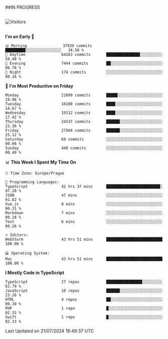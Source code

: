 ##IN PROGRESS
##
![Visitors](https://komarev.com/ghpvc/?username=petrbui&style=for-the-badge&label=Visitors+👀)



##
<!--
[![My GitHub stats](https://github-readme-stats.vercel.app/api?username=petrbui&theme=github_dark)](https://github.com/anuraghazra/github-readme-stats)

[![My wakatime stats](https://github-readme-stats.vercel.app/api/wakatime?username=petrbui&theme=github_dark)](https://github.com/anuraghazra/github-readme-stats)
-->
<!--START_SECTION:waka-->
**I'm an Early 🐤** 

```text
🌞 Morning                37939 commits       █████████░░░░░░░░░░░░░░░░   34.58 % 
🌆 Daytime                64163 commits       ███████████████░░░░░░░░░░   58.48 % 
🌃 Evening                7444 commits        ██░░░░░░░░░░░░░░░░░░░░░░░   06.78 % 
🌙 Night                  174 commits         ░░░░░░░░░░░░░░░░░░░░░░░░░   00.16 % 
```
📅 **I'm Most Productive on Friday** 

```text
Monday                   21899 commits       █████░░░░░░░░░░░░░░░░░░░░   19.96 % 
Tuesday                  16100 commits       ████░░░░░░░░░░░░░░░░░░░░░   14.67 % 
Wednesday                19112 commits       ████░░░░░░░░░░░░░░░░░░░░░   17.42 % 
Thursday                 24537 commits       ██████░░░░░░░░░░░░░░░░░░░   22.36 % 
Friday                   27564 commits       ██████░░░░░░░░░░░░░░░░░░░   25.12 % 
Saturday                 68 commits          ░░░░░░░░░░░░░░░░░░░░░░░░░   00.06 % 
Sunday                   440 commits         ░░░░░░░░░░░░░░░░░░░░░░░░░   00.40 % 
```


📊 **This Week I Spent My Time On** 

```text
🕑︎ Time Zone: Europe/Prague

💬 Programming Languages: 
TypeScript               42 hrs 37 mins      ████████████████████████░   97.20 % 
JSON                     47 mins             ░░░░░░░░░░░░░░░░░░░░░░░░░   01.82 % 
Vue.js                   8 mins              ░░░░░░░░░░░░░░░░░░░░░░░░░   00.31 % 
Markdown                 7 mins              ░░░░░░░░░░░░░░░░░░░░░░░░░   00.28 % 
Text                     6 mins              ░░░░░░░░░░░░░░░░░░░░░░░░░   00.26 % 

🔥 Editors: 
WebStorm                 43 hrs 51 mins      █████████████████████████   100.00 % 

💻 Operating System: 
Mac                      43 hrs 51 mins      █████████████████████████   100.00 % 
```

**I Mostly Code in TypeScript** 

```text
TypeScript               27 repos            ████████████████░░░░░░░░░   62.79 % 
JavaScript               10 repos            ██████░░░░░░░░░░░░░░░░░░░   23.26 % 
HTML                     4 repos             ██░░░░░░░░░░░░░░░░░░░░░░░   09.30 % 
PHP                      1 repo              █░░░░░░░░░░░░░░░░░░░░░░░░   02.33 % 
Swift                    1 repo              █░░░░░░░░░░░░░░░░░░░░░░░░   02.33 % 
```




 Last Updated on 21/07/2024 18:49:37 UTC
<!--END_SECTION:waka-->

